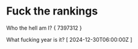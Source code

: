 # Fuck the rankings

Who the hell am I?
{ 7397312 }

What fucking year is it?
[ 2024-12-30T06:00:00Z ]
